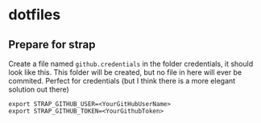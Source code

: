 # dotfiles

## Prepare for strap
Create a file named ```github.credentials``` in the folder credentials, it should look like this. This folder will be created, but no file in here will ever be commited. Perfect for credentials (but I think there is a more elegant solution out there)

```
export STRAP_GITHUB_USER=<YourGitHubUserName>
export STRAP_GITHUB_TOKEN=<YourGithubToken>
```

